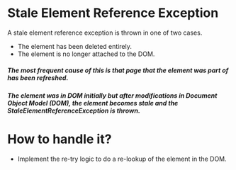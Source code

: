 # Stale Element Reference Exception

A stale element reference exception is thrown in one of two cases.

* The element has been deleted entirely.
* The element is no longer attached to the DOM.

##### The most frequent cause of this is that page that the element was part of has been refreshed.

##### The element was in DOM initially but after modifications in Document Object Model (DOM), the element becomes stale and the StaleElementReferenceException is thrown.

# How to handle it?

* Implement the re-try logic to do a re-lookup of the element in the DOM.


